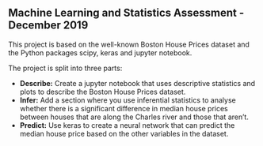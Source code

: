 <h2>Machine Learning and Statistics Assessment - December 2019</h2>
This project is based on the well-known Boston House Prices dataset and the Python packages scipy, keras and jupyter notebook.

The project is split into three parts:
<ul><li><strong>Describe:</strong> Create a jupyter notebook that uses descriptive statistics and plots to describe the Boston House Prices dataset.</li>
<li><strong>Infer:</strong> Add a section where you use inferential statistics to analyse whether there is a significant difference in median house prices between houses that are along the Charles river and those that aren’t.</li>
<li><strong>Predict:</strong> Use keras to create a neural network that can predict the median house price based on the other variables in the dataset.</li></ul>
